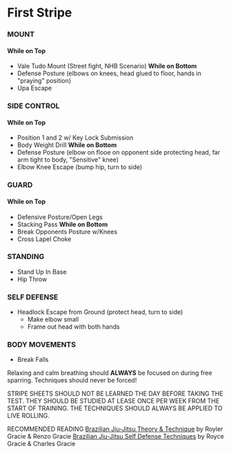 # First Stripe
### MOUNT
#### While on Top
 - Vale Tudo Mount (Street fight, NHB Scenario)
__While on Bottom__
 - Defense Posture (elbows on knees, head glued to floor, hands in "praying" position)
 - Upa Escape

### SIDE CONTROL 
#### While on Top
 - Position 1 and 2 w/ Key Lock Submission
 - Body Weight Drill 
__While on Bottom__
 - Defense Posture (elbow on flooe on opponent side protecting head, far arm tight to body, "Sensitive" knee)
 - Elbow Knee Escape (bump hip, turn to side)

### GUARD
#### While on Top
 - Defensive Posture/Open Legs
 - Stacking Pass
__While on Bottom__
 - Break Opponents Posture w/Knees
 - Cross Lapel Choke

### STANDING
 - Stand Up In Base
 - Hip Throw

### SELF DEFENSE
 - Headlock Escape from Ground (protect head, turn to side)
     + Make elbow small
     + Frame out head with both hands

### BODY MOVEMENTS
 - Break Falls
 
Relaxing and calm breathing should __ALWAYS__ be focused on during free sparring.  Techniques should never be forced!

STRIPE SHEETS SHOULD NOT BE LEARNED THE DAY BEFORE TAKING THE TEST. THEY SHOULD BE STUDIED AT LEASE ONCE PER WEEK FROM THE START OF TRAINING. 
THE TECHNIQUES SHOULD ALWAYS BE APPLIED TO LIVE ROLLING.

RECOMMENDED READING
[Brazilian Jiu-Jitsu Theory & Technique](http://amzn.to/23JpceX) by Royler Gracie & Renzo Gracie
[Brazilian Jiu-Jitsu Self Defense Techniques](http://amzn.to/1ULsgRF) by Royce Gracie & Charles Gracie